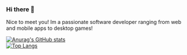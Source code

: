 ### Hi there 👋
Nice to meet you! Im a passionate software developer ranging from web and mobile apps to desktop games!

[![Anurag's GitHub stats](https://github-readme-stats.vercel.app/api?username=concernedmate)](https://github.com/anuraghazra/github-readme-stats)
<br>
[![Top Langs](https://github-readme-stats.vercel.app/api/top-langs/?username=concernedmate&hide=javascript,html)](https://github.com/anuraghazra/github-readme-stats)


<!--
**concernedmate/concernedmate** is a ✨ _special_ ✨ repository because its `README.md` (this file) appears on your GitHub profile.

Here are some ideas to get you started:

- 🔭 I’m currently working on ...
- 🌱 I’m currently learning ...
- 👯 I’m looking to collaborate on ...
- 🤔 I’m looking for help with ...
- 💬 Ask me about ...
- 📫 How to reach me: ...
- 😄 Pronouns: ...
- ⚡ Fun fact: ...
-->
